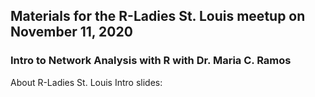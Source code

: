 ## Materials for the R-Ladies St. Louis meetup on November 11, 2020

### Intro to Network Analysis with R with Dr. Maria C. Ramos

About R-Ladies St. Louis Intro slides: 

